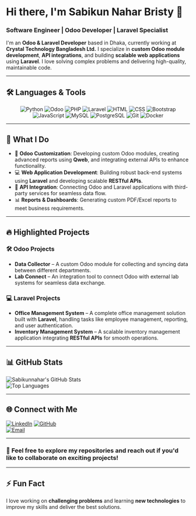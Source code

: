 # Hi there, I'm **Sabikun Nahar Bristy** 👋  
### Software Engineer | Odoo Developer | Laravel Specialist 

I'm an **Odoo & Laravel Developer** based in Dhaka, currently working at **Crystal Technology Bangladesh Ltd.** I specialize in **custom Odoo module development**, **API integrations**, and building **scalable web applications** using **Laravel**. I love solving complex problems and delivering high-quality, maintainable code.

---

## 🛠️ **Languages & Tools**

<p align="center">
  <img src="https://img.shields.io/badge/Python-3776AB?style=for-the-badge&logo=python&logoColor=white" alt="Python"/>
  <img src="https://img.shields.io/badge/Odoo-EE0022?style=for-the-badge&logo=odoo&logoColor=white" alt="Odoo"/>
  <img src="https://img.shields.io/badge/PHP-777BB4?style=for-the-badge&logo=php&logoColor=white" alt="PHP"/>
  <img src="https://img.shields.io/badge/Laravel-FF2D20?style=for-the-badge&logo=laravel&logoColor=white" alt="Laravel"/>
  <img src="https://img.shields.io/badge/HTML-E34F26?style=for-the-badge&logo=html5&logoColor=white" alt="HTML"/>
  <img src="https://img.shields.io/badge/CSS-1572B6?style=for-the-badge&logo=css3&logoColor=white" alt="CSS"/>
  <img src="https://img.shields.io/badge/Bootstrap-7952B3?style=for-the-badge&logo=bootstrap&logoColor=white" alt="Bootstrap"/>
  <img src="https://img.shields.io/badge/JavaScript-F7DF1E?style=for-the-badge&logo=javascript&logoColor=black" alt="JavaScript"/>
  <img src="https://img.shields.io/badge/MySQL-4479A1?style=for-the-badge&logo=mysql&logoColor=white" alt="MySQL"/>
  <img src="https://img.shields.io/badge/PostgreSQL-336791?style=for-the-badge&logo=postgresql&logoColor=white" alt="PostgreSQL"/>
  <img src="https://img.shields.io/badge/Git-F05032?style=for-the-badge&logo=git&logoColor=white" alt="Git"/>
  <img src="https://img.shields.io/badge/Docker-2496ED?style=for-the-badge&logo=docker&logoColor=white" alt="Docker"/>
</p>

---

## 🔧 **What I Do**  

- 🔧 **Odoo Customization**: Developing custom Odoo modules, creating advanced reports using **Qweb**, and integrating external APIs to enhance functionality.  
- 💻 **Web Application Development**: Building robust back-end systems using **Laravel** and developing scalable **RESTful APIs**.  
- 🔗 **API Integration**: Connecting Odoo and Laravel applications with third-party services for seamless data flow.  
- 📊 **Reports & Dashboards**: Generating custom PDF/Excel reports to meet business requirements.  

---

## 🔥 **Highlighted Projects**  

### 🛠️ **Odoo Projects**  
- **Data Collector** – A custom Odoo module for collecting and syncing data between different departments.  
- **Lab Connect** – An integration tool to connect Odoo with external lab systems for seamless data exchange.  

### 💻 **Laravel Projects**  
- **Office Management System** – A complete office management solution built with **Laravel**, handling tasks like employee management, reporting, and user authentication.  
- **Inventory Management System** – A scalable inventory management application integrating **RESTful APIs** for smooth operations.  

---

## 📊 **GitHub Stats**  

![Sabikunnahar's GitHub Stats](https://github-readme-stats.vercel.app/api?username=Sabikunnahar&show_icons=true&theme=radical)  
![Top Languages](https://github-readme-stats.vercel.app/api/top-langs/?username=Sabikunnahar&layout=compact&theme=radical)  

---

## 🌐 **Connect with Me**  

[![LinkedIn](https://img.shields.io/badge/LinkedIn-blue?style=for-the-badge&logo=linkedin)](https://www.linkedin.com/in/sabikun-nahar-bristy-4579701a1/)
[![GitHub](https://img.shields.io/badge/GitHub-181717?style=for-the-badge&logo=github&logoColor=white)](https://github.com/Sabikunnahar)  
[![Email](https://img.shields.io/badge/Email-D14836?style=for-the-badge&logo=gmail&logoColor=white)](mailto:sabikunnaharbristy16@gmail.com)  

---

### 📝 **Feel free to explore my repositories and reach out if you'd like to collaborate on exciting projects!**  

---

## ⚡ **Fun Fact**  
I love working on **challenging problems** and learning **new technologies** to improve my skills and deliver the best solutions.
